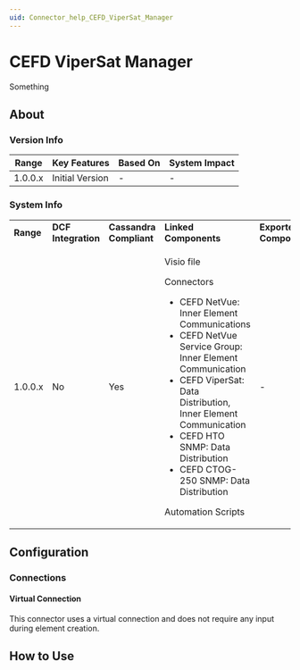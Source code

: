 ```yaml
---
uid: Connector_help_CEFD_ViperSat_Manager
---
```


# CEFD ViperSat Manager

Something

## About

### Version Info

| **Range** | **Key Features** | **Based On** | **System Impact** |
|-----------|------------------|--------------|-------------------|
| 1.0.0.x   | Initial Version  | \-           | \-                |

### System Info

<table>
<colgroup>
<col style="width: 20%" />
<col style="width: 20%" />
<col style="width: 20%" />
<col style="width: 20%" />
<col style="width: 20%" />
</colgroup>
<tbody>
<tr class="odd">
<td><strong>Range</strong></td>
<td><strong>DCF Integration</strong></td>
<td><strong>Cassandra Compliant</strong></td>
<td><strong>Linked Components</strong></td>
<td><strong>Exported Components</strong></td>
</tr>
<tr class="even">
<td>1.0.0.x</td>
<td>No</td>
<td>Yes</td>
<td><p>Visio file</p>
<p>Connectors</p>
<ul>
<li>CEFD NetVue: Inner Element Communications</li>
<li>CEFD NetVue Service Group: Inner Element Communication</li>
<li>CEFD ViperSat: Data Distribution, Inner Element Communication</li>
<li>CEFD HTO SNMP: Data Distribution</li>
<li>CEFD CTOG-250 SNMP: Data Distribution</li>
</ul>
<p>Automation Scripts</p></td>
<td>-</td>
</tr>
</tbody>
</table>

## Configuration

### Connections

#### Virtual Connection

This connector uses a virtual connection and does not require any input during element creation.

## How to Use
